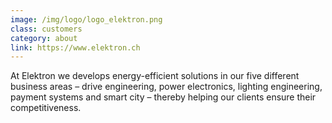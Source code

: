 ```yaml
---
image: /img/logo/logo_elektron.png
class: customers
category: about
link: https://www.elektron.ch
---
```


At Elektron we develops energy-efficient solutions in our five different business areas – drive engineering, power electronics, lighting engineering, payment systems and smart city – thereby helping our clients ensure their competitiveness.
